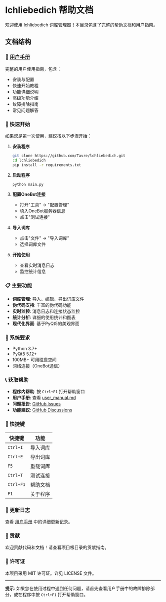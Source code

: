 # lchliebedich 帮助文档

欢迎使用 lchliebedich 词库管理器！本目录包含了完整的帮助文档和用户指南。

## 文档结构

### 📖 [用户手册](user_manual.md)
完整的用户使用指南，包含：
- 安装与配置
- 快速开始教程
- 功能详细说明
- 高级功能介绍
- 故障排除指南
- 常见问题解答

### 🚀 快速开始

如果您是第一次使用，建议按以下步骤开始：

1. **安装程序**
   ```bash
   git clone https://github.com/Tavre/lchliebedich.git
   cd lchliebedich
   pip install -r requirements.txt
   ```

2. **启动程序**
   ```bash
   python main.py
   ```

3. **配置OneBot连接**
   - 打开"工具" → "配置管理"
   - 填入OneBot服务器信息
   - 点击"测试连接"

4. **导入词库**
   - 点击"文件" → "导入词库"
   - 选择词库文件

5. **开始使用**
   - 查看实时消息日志
   - 监控统计信息

### 📋 主要功能

- **词库管理**: 导入、编辑、导出词库文件
- **伪代码支持**: 丰富的伪代码功能
- **实时监控**: 消息日志和连接状态监控
- **统计分析**: 详细的使用统计和图表
- **现代化界面**: 基于PyQt5的美观界面

### 🔧 系统要求

- Python 3.7+
- PyQt5 5.12+
- 100MB+ 可用磁盘空间
- 网络连接（OneBot通信）

### 📞 获取帮助

- **程序内帮助**: 按 `Ctrl+F1` 打开帮助窗口
- **用户手册**: 查看 [user_manual.md](user_manual.md)
- **问题报告**: [GitHub Issues](https://github.com/Tavre/lchliebedich/issues)
- **功能建议**: [GitHub Discussions](https://github.com/Tavre/lchliebedich/discussions)

### 🎯 快捷键

| 快捷键 | 功能 |
|--------|------|
| `Ctrl+I` | 导入词库 |
| `Ctrl+E` | 导出词库 |
| `F5` | 重载词库 |
| `Ctrl+T` | 测试连接 |
| `Ctrl+F1` | 帮助文档 |
| `F1` | 关于程序 |

### 📝 更新日志

查看 [用户手册](user_manual.md#更新日志) 中的详细更新记录。

### 🤝 贡献

欢迎贡献代码和文档！请查看项目根目录的贡献指南。

### 📄 许可证

本项目采用 MIT 许可证。详见 LICENSE 文件。

---

**提示**: 如果您在使用过程中遇到任何问题，请首先查看用户手册中的故障排除部分，或在程序中按 `Ctrl+F1` 打开帮助窗口。